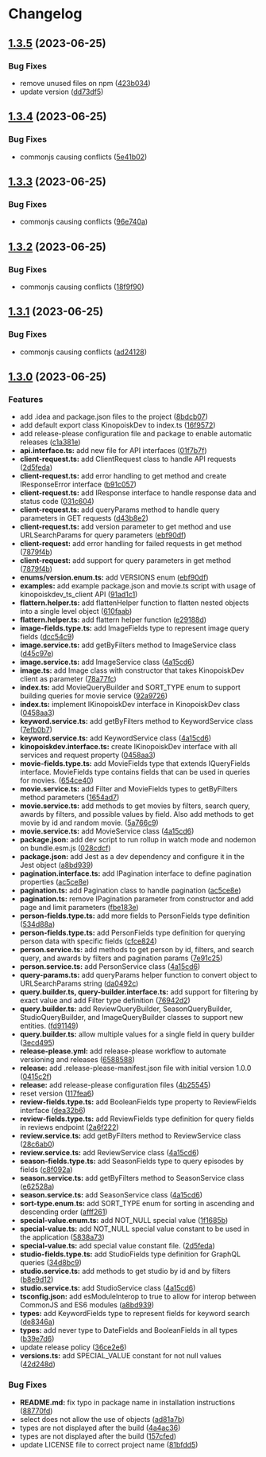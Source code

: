 # Changelog

## [1.3.5](https://github.com/OpenMovieDB/kinopoiskdev_client/compare/v1.3.4...v1.3.5) (2023-06-25)


### Bug Fixes

* remove unused files on npm ([423b034](https://github.com/OpenMovieDB/kinopoiskdev_client/commit/423b03472fd51be00547231827a17d81e35c60f1))
* update version ([dd73df5](https://github.com/OpenMovieDB/kinopoiskdev_client/commit/dd73df5cb1485fc870e58ed29d8855f17cba390e))

## [1.3.4](https://github.com/OpenMovieDB/kinopoiskdev_client/compare/v1.3.3...v1.3.4) (2023-06-25)


### Bug Fixes

* commonjs causing conflicts ([5e41b02](https://github.com/OpenMovieDB/kinopoiskdev_client/commit/5e41b02e8247e5c5c22cc4a5441162d860863ffa))

## [1.3.3](https://github.com/OpenMovieDB/kinopoiskdev_client/compare/v1.3.2...v1.3.3) (2023-06-25)


### Bug Fixes

* commonjs causing conflicts ([96e740a](https://github.com/OpenMovieDB/kinopoiskdev_client/commit/96e740ac8fc9b88d68be38c9a1fb7f5522d84e63))

## [1.3.2](https://github.com/OpenMovieDB/kinopoiskdev_client/compare/v1.3.1...v1.3.2) (2023-06-25)


### Bug Fixes

* commonjs causing conflicts ([18f9f90](https://github.com/OpenMovieDB/kinopoiskdev_client/commit/18f9f90bc49fb6dbde9c480b5c9d2345b583088a))

## [1.3.1](https://github.com/OpenMovieDB/kinopoiskdev_client/compare/v1.3.0...v1.3.1) (2023-06-25)


### Bug Fixes

* commonjs causing conflicts ([ad24128](https://github.com/OpenMovieDB/kinopoiskdev_client/commit/ad24128aa04d39153f8db31d7fca93fc265c30d7))

## [1.3.0](https://github.com/OpenMovieDB/kinopoiskdev_client/compare/v1.2.0...v1.3.0) (2023-06-25)


### Features

* add .idea and package.json files to the project ([8bdcb07](https://github.com/OpenMovieDB/kinopoiskdev_client/commit/8bdcb07af5a5f874e1deb2caa274a9800ac37e93))
* add default export class KinopoiskDev to index.ts ([16f9572](https://github.com/OpenMovieDB/kinopoiskdev_client/commit/16f95726aa48b647353a06eb04666d04fab10303))
* add release-please configuration file and package to enable automatic releases ([c1a381e](https://github.com/OpenMovieDB/kinopoiskdev_client/commit/c1a381e8fb9fb17af9348a0f68ae2228518a1f2a))
* **api.interface.ts:** add new file for API interfaces ([01f7b7f](https://github.com/OpenMovieDB/kinopoiskdev_client/commit/01f7b7f80c18c810c2946159f95441d898de7c54))
* **client-request.ts:** add ClientRequest class to handle API requests ([2d5feda](https://github.com/OpenMovieDB/kinopoiskdev_client/commit/2d5fedaa56c4b6c3fa6de80ebb7c067d6cdd3018))
* **client-request.ts:** add error handling to get method and create IResponseError interface ([b91c057](https://github.com/OpenMovieDB/kinopoiskdev_client/commit/b91c0570d4d2ba8fb7ef468c9ce05115d4e4cc05))
* **client-request.ts:** add IResponse interface to handle response data and status code ([031c604](https://github.com/OpenMovieDB/kinopoiskdev_client/commit/031c604fb707b11ad94bc0162e4b6b0e0272c82f))
* **client-request.ts:** add queryParams method to handle query parameters in GET requests ([d43b8e2](https://github.com/OpenMovieDB/kinopoiskdev_client/commit/d43b8e22c003b774e6e4a55dd950679ac7ce5ccf))
* **client-request.ts:** add version parameter to get method and use URLSearchParams for query parameters ([ebf90df](https://github.com/OpenMovieDB/kinopoiskdev_client/commit/ebf90df31c0df603681a9c45944974db90168c4a))
* **client-request:** add error handling for failed requests in get method ([7879f4b](https://github.com/OpenMovieDB/kinopoiskdev_client/commit/7879f4bd1ca02240c7601aeea50220d424a25c94))
* **client-request:** add support for query parameters in get method ([7879f4b](https://github.com/OpenMovieDB/kinopoiskdev_client/commit/7879f4bd1ca02240c7601aeea50220d424a25c94))
* **enums/version.enum.ts:** add VERSIONS enum ([ebf90df](https://github.com/OpenMovieDB/kinopoiskdev_client/commit/ebf90df31c0df603681a9c45944974db90168c4a))
* **examples:** add example package.json and movie.ts script with usage of kinopoiskdev_ts_client API ([91ad1c1](https://github.com/OpenMovieDB/kinopoiskdev_client/commit/91ad1c1c5edc26ca60b050a1654bc42ee939bd95))
* **flattern.helper.ts:** add flattenHelper function to flatten nested objects into a single level object ([610faab](https://github.com/OpenMovieDB/kinopoiskdev_client/commit/610faaba6b659ccabe1184a6f0adbb052403369b))
* **flattern.helper.ts:** add flattern helper function ([e29188d](https://github.com/OpenMovieDB/kinopoiskdev_client/commit/e29188dcfe31175f2e97144479e857981f133710))
* **image-fields.type.ts:** add ImageFields type to represent image query fields ([dcc54c9](https://github.com/OpenMovieDB/kinopoiskdev_client/commit/dcc54c93720945507b1a501e58afe1d95460f084))
* **image.service.ts:** add getByFilters method to ImageService class ([d45c97e](https://github.com/OpenMovieDB/kinopoiskdev_client/commit/d45c97efc83bc5c2636a92aa8db2ea388481605b))
* **image.service.ts:** add ImageService class ([4a15cd6](https://github.com/OpenMovieDB/kinopoiskdev_client/commit/4a15cd6ef9eb2d8f256437832c039245a71a33a4))
* **image.ts:** add Image class with constructor that takes KinopoiskDev client as parameter ([78a77fc](https://github.com/OpenMovieDB/kinopoiskdev_client/commit/78a77fca39b4f88eafe94ddc3a66242d5f1e6ccd))
* **index.ts:** add MovieQueryBuilder and SORT_TYPE enum to support building queries for movie service ([92a9726](https://github.com/OpenMovieDB/kinopoiskdev_client/commit/92a9726d639d3212b21f69d587d624432679ec76))
* **index.ts:** implement IKinopoiskDev interface in KinopoiskDev class ([0458aa3](https://github.com/OpenMovieDB/kinopoiskdev_client/commit/0458aa3424a117caa8b498d8f8acc7a3f633bb00))
* **keyword.service.ts:** add getByFilters method to KeywordService class ([7efb0b7](https://github.com/OpenMovieDB/kinopoiskdev_client/commit/7efb0b749fb2cd0081adf6534518f29550d9a2c7))
* **keyword.service.ts:** add KeywordService class ([4a15cd6](https://github.com/OpenMovieDB/kinopoiskdev_client/commit/4a15cd6ef9eb2d8f256437832c039245a71a33a4))
* **kinopoiskdev.interface.ts:** create IKinopoiskDev interface with all services and request property ([0458aa3](https://github.com/OpenMovieDB/kinopoiskdev_client/commit/0458aa3424a117caa8b498d8f8acc7a3f633bb00))
* **movie-fields.type.ts:** add MovieFields type that extends IQueryFields interface. MovieFields type contains fields that can be used in queries for movies. ([654ce40](https://github.com/OpenMovieDB/kinopoiskdev_client/commit/654ce408d462a98acad4edb77729c9b9f665c68a))
* **movie.service.ts:** add Filter and MovieFields types to getByFilters method parameters ([1654ad7](https://github.com/OpenMovieDB/kinopoiskdev_client/commit/1654ad79e8efc6a3099207d4df863b6509eaa1fb))
* **movie.service.ts:** add methods to get movies by filters, search query, awards by filters, and possible values by field. Also add methods to get movie by id and random movie. ([5a766c9](https://github.com/OpenMovieDB/kinopoiskdev_client/commit/5a766c9c2018173c9c21aaa4cc2b135dd5b487ac))
* **movie.service.ts:** add MovieService class ([4a15cd6](https://github.com/OpenMovieDB/kinopoiskdev_client/commit/4a15cd6ef9eb2d8f256437832c039245a71a33a4))
* **package.json:** add dev script to run rollup in watch mode and nodemon on bundle.esm.js ([028cdcf](https://github.com/OpenMovieDB/kinopoiskdev_client/commit/028cdcf99f09b1c94a685ee7f4cf6cde38cd724e))
* **package.json:** add Jest as a dev dependency and configure it in the Jest object ([a8bd939](https://github.com/OpenMovieDB/kinopoiskdev_client/commit/a8bd9390b782fc77d4164bce569079ea6371c43a))
* **pagination.interface.ts:** add IPagination interface to define pagination properties ([ac5ce8e](https://github.com/OpenMovieDB/kinopoiskdev_client/commit/ac5ce8e54c7345a25078344e4f6bb4a3585e7b16))
* **pagination.ts:** add Pagination class to handle pagination ([ac5ce8e](https://github.com/OpenMovieDB/kinopoiskdev_client/commit/ac5ce8e54c7345a25078344e4f6bb4a3585e7b16))
* **pagination.ts:** remove IPagination parameter from constructor and add page and limit parameters ([fbe183e](https://github.com/OpenMovieDB/kinopoiskdev_client/commit/fbe183e52a17999147fe4a6a028e993699216599))
* **person-fields.type.ts:** add more fields to PersonFields type definition ([534d88a](https://github.com/OpenMovieDB/kinopoiskdev_client/commit/534d88ac88d9c176f082907e205cecb90618d0a5))
* **person-fields.type.ts:** add PersonFields type definition for querying person data with specific fields ([cfce824](https://github.com/OpenMovieDB/kinopoiskdev_client/commit/cfce82446cebedeaddbe1e87a95340b704bcff2e))
* **person.service.ts:** add methods to get person by id, filters, and search query, and awards by filters and pagination params ([7e91c25](https://github.com/OpenMovieDB/kinopoiskdev_client/commit/7e91c25f29457a147271e5d885b2b61179265c53))
* **person.service.ts:** add PersonService class ([4a15cd6](https://github.com/OpenMovieDB/kinopoiskdev_client/commit/4a15cd6ef9eb2d8f256437832c039245a71a33a4))
* **query-params.ts:** add queryParams helper function to convert object to URLSearchParams string ([da0492c](https://github.com/OpenMovieDB/kinopoiskdev_client/commit/da0492c60adb94d2f1d33a7729508c83629121cd))
* **query.builder.ts, query-builder.interface.ts:** add support for filtering by exact value and add Filter type definition ([76942d2](https://github.com/OpenMovieDB/kinopoiskdev_client/commit/76942d2e37bd1e1cbb94f14fdce179de6ea00bdd))
* **query.builder.ts:** add ReviewQueryBuilder, SeasonQueryBuilder, StudioQueryBuilder, and ImageQueryBuilder classes to support new entities. ([fd91149](https://github.com/OpenMovieDB/kinopoiskdev_client/commit/fd91149f780a38de14a4cf05e167e62a6aa32823))
* **query.builder.ts:** allow multiple values for a single field in query builder ([3ecd495](https://github.com/OpenMovieDB/kinopoiskdev_client/commit/3ecd495f0f32b432c6c0d427135ad80e11f9837e))
* **release-please.yml:** add release-please workflow to automate versioning and releases ([6588588](https://github.com/OpenMovieDB/kinopoiskdev_client/commit/658858825ae47d10fcde32adf655752a4a87264d))
* **release:** add .release-please-manifest.json file with initial version 1.0.0 ([0415c2f](https://github.com/OpenMovieDB/kinopoiskdev_client/commit/0415c2f67492f70d4e4e412e5238aeb7b7389521))
* **release:** add release-please configuration files ([4b25545](https://github.com/OpenMovieDB/kinopoiskdev_client/commit/4b25545407b5a15033f4f60014109c300c9b2488))
* reset version ([117fea6](https://github.com/OpenMovieDB/kinopoiskdev_client/commit/117fea6fb8fbc3f5ab42e516caee18f0cb159c97))
* **review-fields.type.ts:** add BooleanFields type property to ReviewFields interface ([dea32b6](https://github.com/OpenMovieDB/kinopoiskdev_client/commit/dea32b67e555f17979e86efb8a17edbda270e28f))
* **review-fields.type.ts:** add ReviewFields type definition for query fields in reviews endpoint ([2a6f222](https://github.com/OpenMovieDB/kinopoiskdev_client/commit/2a6f222a9d56c11e831efd381b54a8a816908b7d))
* **review.service.ts:** add getByFilters method to ReviewService class ([28c6ab0](https://github.com/OpenMovieDB/kinopoiskdev_client/commit/28c6ab01d371d20ddc4e68a7fed1aa313a67661e))
* **review.service.ts:** add ReviewService class ([4a15cd6](https://github.com/OpenMovieDB/kinopoiskdev_client/commit/4a15cd6ef9eb2d8f256437832c039245a71a33a4))
* **season-fields.type.ts:** add SeasonFields type to query episodes by fields ([c8f092a](https://github.com/OpenMovieDB/kinopoiskdev_client/commit/c8f092a7ee5c820cf7b066e50ba747db5ebd54bf))
* **season.service.ts:** add getByFilters method to SeasonService class ([e62528a](https://github.com/OpenMovieDB/kinopoiskdev_client/commit/e62528acd9b3a54c933232d6e763fca3455e2cfe))
* **season.service.ts:** add SeasonService class ([4a15cd6](https://github.com/OpenMovieDB/kinopoiskdev_client/commit/4a15cd6ef9eb2d8f256437832c039245a71a33a4))
* **sort-type.enum.ts:** add SORT_TYPE enum for sorting in ascending and descending order ([afff261](https://github.com/OpenMovieDB/kinopoiskdev_client/commit/afff261742b9539ade5cd30a4f4c2dde69dfc707))
* **special-value.enum.ts:** add NOT_NULL special value ([1f1685b](https://github.com/OpenMovieDB/kinopoiskdev_client/commit/1f1685b99eba1e297d4a8824dd9768d1db543a49))
* **special-value.ts:** add NOT_NULL special value constant to be used in the application ([5838a73](https://github.com/OpenMovieDB/kinopoiskdev_client/commit/5838a73bfe988621d17f8482c89331cf065e2f1c))
* **special-value.ts:** add special value constant file. ([2d5feda](https://github.com/OpenMovieDB/kinopoiskdev_client/commit/2d5fedaa56c4b6c3fa6de80ebb7c067d6cdd3018))
* **studio-fields.type.ts:** add StudioFields type definition for GraphQL queries ([34d8bc9](https://github.com/OpenMovieDB/kinopoiskdev_client/commit/34d8bc98c6dcbf30977c5ee07f2ee55597fac5ad))
* **studio.service.ts:** add methods to get studio by id and by filters ([b8e9d12](https://github.com/OpenMovieDB/kinopoiskdev_client/commit/b8e9d123b7ff1bb5170f66b32e94f5dfc637a24e))
* **studio.service.ts:** add StudioService class ([4a15cd6](https://github.com/OpenMovieDB/kinopoiskdev_client/commit/4a15cd6ef9eb2d8f256437832c039245a71a33a4))
* **tsconfig.json:** add esModuleInterop to true to allow for interop between CommonJS and ES6 modules ([a8bd939](https://github.com/OpenMovieDB/kinopoiskdev_client/commit/a8bd9390b782fc77d4164bce569079ea6371c43a))
* **types:** add KeywordFields type to represent fields for keyword search ([de8346a](https://github.com/OpenMovieDB/kinopoiskdev_client/commit/de8346ac594ebcf1a3dfaa2cade368d1fd3564cd))
* **types:** add never type to DateFields and BooleanFields in all types ([b39e7d6](https://github.com/OpenMovieDB/kinopoiskdev_client/commit/b39e7d6f68987064d35ba3359e3ed71b4de410a0))
* update release policy ([36ce2e6](https://github.com/OpenMovieDB/kinopoiskdev_client/commit/36ce2e65ddf198dd6f9af4edb897e4936aa270da))
* **versions.ts:** add SPECIAL_VALUE constant for not null values ([42d248d](https://github.com/OpenMovieDB/kinopoiskdev_client/commit/42d248d4930facca786bf4087c53d7a610f2fa6f))


### Bug Fixes

* **README.md:** fix typo in package name in installation instructions ([88770fd](https://github.com/OpenMovieDB/kinopoiskdev_client/commit/88770fd643ace36589db02e6d3ddd21fe15b6016))
* select does not allow the use of objects ([ad81a7b](https://github.com/OpenMovieDB/kinopoiskdev_client/commit/ad81a7bb6a7996419c4409ae785f3c15a407d674))
* types are not displayed after the build ([4a4ac36](https://github.com/OpenMovieDB/kinopoiskdev_client/commit/4a4ac366c4f573c4cacdf9d5220ea8b08d1e640e))
* types are not displayed after the build ([157cfed](https://github.com/OpenMovieDB/kinopoiskdev_client/commit/157cfedcbf238204a202a8afc6c0b785e6c9d681))
* update LICENSE file to correct project name ([81bfdd5](https://github.com/OpenMovieDB/kinopoiskdev_client/commit/81bfdd5c7a36f8dcc5afe8405c267097121d39a4))

